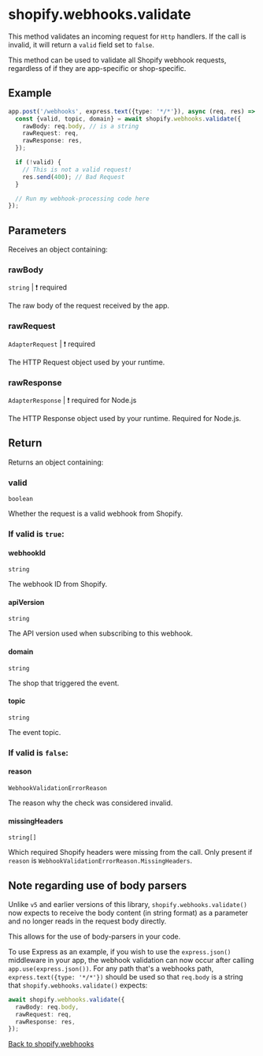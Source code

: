 # shopify.webhooks.validate

This method validates an incoming request for `Http` handlers.
If the call is invalid, it will return a `valid` field set to `false`.

This method can be used to validate all Shopify webhook requests, regardless of if they are app-specific or shop-specific.

## Example

```ts
app.post('/webhooks', express.text({type: '*/*'}), async (req, res) => {
  const {valid, topic, domain} = await shopify.webhooks.validate({
    rawBody: req.body, // is a string
    rawRequest: req,
    rawResponse: res,
  });

  if (!valid) {
    // This is not a valid request!
    res.send(400); // Bad Request
  }

  // Run my webhook-processing code here
});
```

## Parameters

Receives an object containing:

### rawBody

`string` | :exclamation: required

The raw body of the request received by the app.

### rawRequest

`AdapterRequest` | :exclamation: required

The HTTP Request object used by your runtime.

### rawResponse

`AdapterResponse` | :exclamation: required for Node.js

The HTTP Response object used by your runtime. Required for Node.js.

## Return

Returns an object containing:

### valid

`boolean`

Whether the request is a valid webhook from Shopify.

### If valid is `true`:

#### webhookId

`string`

The webhook ID from Shopify.

#### apiVersion

`string`

The API version used when subscribing to this webhook.

#### domain

`string`

The shop that triggered the event.

#### topic

`string`

The event topic.

### If valid is `false`:

#### reason

`WebhookValidationErrorReason`

The reason why the check was considered invalid.

#### missingHeaders

`string[]`

Which required Shopify headers were missing from the call.
Only present if `reason` is `WebhookValidationErrorReason.MissingHeaders`.

## Note regarding use of body parsers

Unlike `v5` and earlier versions of this library, `shopify.webhooks.validate()` now expects to receive the body content (in string format) as a parameter and no longer reads in the request body directly.

This allows for the use of body-parsers in your code.

To use Express as an example, if you wish to use the `express.json()` middleware in your app, the webhook validation can now occur after calling `app.use(express.json())`.
For any path that's a webhooks path, `express.text({type: '*/*'})` should be used so that `req.body` is a string that `shopify.webhooks.validate()` expects:

```ts
await shopify.webhooks.validate({
  rawBody: req.body,
  rawRequest: req,
  rawResponse: res,
});
```

[Back to shopify.webhooks](./README.md)
